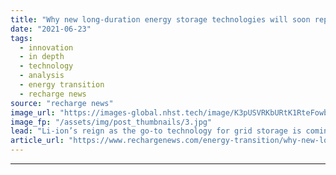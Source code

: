 ```yaml
---
title: "Why new long-duration energy storage technologies will soon replace lithium-ion on grid"
date: "2021-06-23"
tags: 
  - innovation
  - in depth
  - technology
  - analysis
  - energy transition
  - recharge news
source: "recharge news"
image_url: "https://images-global.nhst.tech/image/K3pUSVRKbURtK1RteFowbVcyVm9iUkZqenpZalNOdnY0U2VKL0RFamdIbz0=/nhst/binary/61ce86677b8bc0179a80b8b97e6b0581"
image_fp: "/assets/img/post_thumbnails/3.jpg"
lead: "Li-ion’s reign as the go-to technology for grid storage is coming to an end as cheaper, safer and longer-duration options enter the market, writes Leigh Collins"
article_url: "https://www.rechargenews.com/energy-transition/why-new-long-duration-energy-storage-technologies-will-soon-replace-lithium-ion-on-grid/2-1-1029091"
---
```


---
